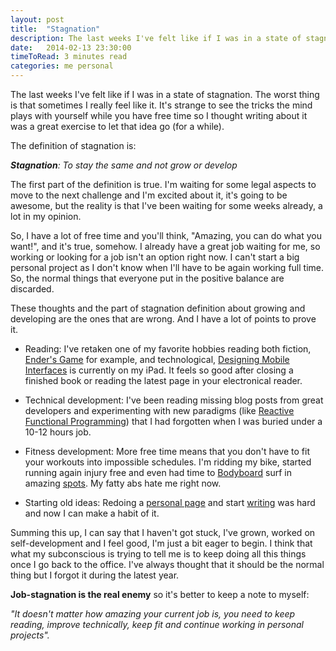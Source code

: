 ```yaml
---
layout: post
title:  "Stagnation"
description: The last weeks I've felt like if I was in a state of stagnation. The worst thing is that sometimes I really feel like it. It's strange to see the tricks the mind plays with yourself so I thought writing about it was a great exercise to let that idea go (for a while).
date:   2014-02-13 23:30:00
timeToRead: 3 minutes read
categories: me personal
---
```


The last weeks I've felt like if I was in a state of stagnation. The worst thing is that sometimes I really feel like it. It's strange to see the tricks the mind plays with yourself while you have free time so I thought writing about it was a great exercise to let that idea go (for a while).

The definition of stagnation is:

_**Stagnation**: To stay the same and not grow or develop_

The first part of the definition is true. I'm waiting for some legal aspects to move to the next challenge and I'm excited about it, it's going to be awesome, but the reality is that I've been waiting for some weeks already, a lot in my opinion. 

So, I have a lot of free time and you'll think, "Amazing, you can do what you want!", and it's true, somehow. I already have a great job waiting for me, so working or looking for a job isn't an option right now. I can't start a big personal project as I don't know when I'll have to be again working full time. So, the normal things that everyone put in the positive balance are discarded. 

These thoughts and the part of stagnation definition about growing and developing are the ones that are wrong. And I have a lot of points to prove it. 

- Reading: I've retaken one of my favorite hobbies reading both fiction, [Ender's Game](http://www.amazon.com/Enders-Game-The-Ender-Quintet-ebook/dp/B003G4W49C/ref=sr_1_1?s=digital-text&ie=UTF8&qid=1392337054&sr=1-1&keywords=enders+game) for example, and technological, [Designing Mobile Interfaces](http://www.amazon.com/Designing-Mobile-Interfaces-Steven-Hoober-ebook/dp/B00630NWGK/ref=sr_1_6?s=digital-text&ie=UTF8&qid=1392336956&sr=1-6&keywords=Designing+Interfaces) is currently on my iPad. It feels so good after closing a finished book or reading the latest page in your electronical reader. 

- Technical development: I've been reading missing blog posts from great developers and experimenting with new paradigms (like [Reactive Functional Programming](https://leanpub.com/iosfrp)) that I had forgotten when I was buried under a 10-12 hours job. 

- Fitness development: More free time means that you don't have to fit your workouts into impossible schedules. I'm ridding my bike, started running again injury free and even had time to [Bodyboard](http://en.wikipedia.org/wiki/Bodyboard) surf in amazing [spots](http://instagram.com/p/kFRpBOyiV8/). My fatty abs hate me right now.

- Starting old ideas: Redoing a [personal page](http://edsancha.com) and start [writing](http://edsancha.com/blog) was hard and now I can make a habit of it.

Summing this up, I can say that I haven't got stuck, I've grown, worked on self-development and I feel good, I'm just a bit eager to begin. I think that what my subconscious is trying to tell me is to keep doing all this things once I go back to the office. I've always thought that it should be the normal thing but I forgot it during the latest year. 

**Job-stagnation is the real enemy** so it's better to keep a note to myself: 

_"It doesn't matter how amazing your current job is, you need to keep reading, improve technically, keep fit and continue working in personal projects"._
